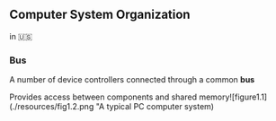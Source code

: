 ## Computer System Organization
in &#x1F1FA;&#x1F1F8;

### Bus
A number of device controllers connected through a common **bus**

Provides access between components and shared memory![figure1.1](./resources/fig1.2.png "A typical PC computer system)











